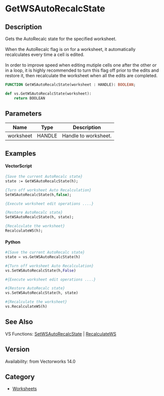 # GetWSAutoRecalcState

## Description
Gets the AutoRecalc state for the specified worksheet.<BR>
<BR>
When the AutoRecalc flag is on for a worksheet, it automatically recalculates every time a cell is edited.<BR>
<BR>
In order to improve speed when editing mutiple cells one after the other or in a loop, it is highly recommended to turn this flag off prior to the edits and restore it, then recalculate the worksheet when all the edits are completed.

```pascal
FUNCTION GetWSAutoRecalcState(worksheet : HANDLE): BOOLEAN;
```

```python
def vs.GetWSAutoRecalcState(worksheet):
    return BOOLEAN
```

## Parameters
|Name|Type|Description|
|---|---|---|
|worksheet|HANDLE|Handle to worksheet.|

## Examples
#### VectorScript ####
```pascal
{Save the current AutoRecalc state}
state := GetWSAutoRecalcState(h);

{Turn off worksheet Auto Recalculation}
SetWSAutoRecalcState(h,false);

{Execute worksheet edit operations ....}

{Restore AutoRecalc state}
SetWSAutoRecalcState(h, state);

{Recalculate the worksheet}
RecalculateWS(h);
```
#### Python ####
```python
#{Save the current AutoRecalc state}
state = vs.GetWSAutoRecalcState(h)

#{Turn off worksheet Auto Recalculation}
vs.SetWSAutoRecalcState(h,False)

#{Execute worksheet edit operations ....}

#{Restore AutoRecalc state}
vs.SetWSAutoRecalcState(h, state)

#{Recalculate the worksheet}
vs.RecalculateWS(h)
```

## See Also
VS Functions:
[SetWSAutoRecalcState](SetWSAutoRecalcState.md) 
| [RecalculateWS](RecalculateWS.md)

## Version
Availability: from Vectorworks 14.0

## Category
* [Worksheets](../Categories/Worksheets.md)
